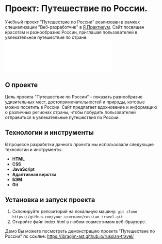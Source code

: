 # Проект: Путешествие по России.
Учебный проект ["Путешествие по России"](https://ibragim-ast.github.io/russian-travel/) реализован в рамках специализации "Веб-разработчик" в [Я.Практикум](https://practicum.yandex.ru/). Сайт посвящен красотам и разнообразию России, приглашая пользователей в увлекательное путешествие по стране.
![Лого](./images/header-logo.svg)

## О проекте
Цель проекта "Путешествие по России" - показать разнообразие удивительных мест, достопримечательностей и природы, которые можно посетить в России. Сайт предлагает вдохновение и информацию о различных регионах страны, чтобы побудить пользователей отправиться в увлекательные путешествия по России.


## Технологии и инструменты
В процессе разработки данного проекта мы использовали следующие технологии и инструменты:
* **HTML**
* **CSS**
* **JavaScript**
* **Адаптивная верстка**
* **БЭМ**
* **Git**

## Установка и запуск проекта
1. Склонируйте репозиторий на локальную машину: `git clone https://github.com/your-username/russian-travel.git`
2. Откройте файл index.html в любом совместимом веб-браузере.

Демо
Вы можете посмотреть демонстрацию проекта "Путешествие по России" по ссылке: https://ibragim-ast.github.io/russian-travel/





